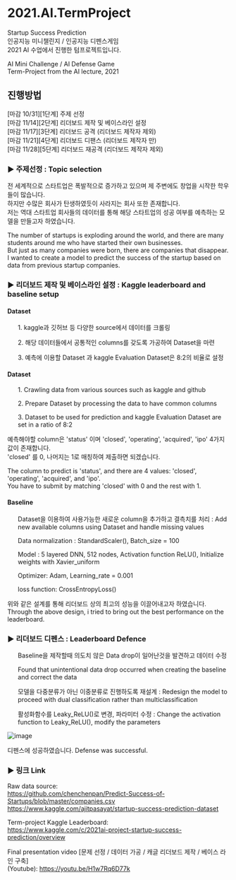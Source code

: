 # 2021.AI.TermProject
Startup Success Prediction  
인공지능 미니챌린지 / 인공지능 디펜스게임  
2021 AI 수업에서 진행한 텀프로젝트입니다.  

AI Mini Challenge / AI Defense Game  
Term-Project from the AI lecture, 2021  

## 진행방법
[마감 10/31][1단계] 주제 선정  
[마감 11/14][2단계] 리더보드 제작 및 베이스라인 설정  
[마감 11/17][3단계] 리더보드 공격 (리더보드 제작자 제외)  
[마감 11/21][4단계] 리더보드 디팬스 (리더보드 제작자 만)  
[마감 11/28][5단계] 리더보드 재공격 (리더보드 제작자 제외) 

### ▶ 주제선정 : Topic selection  
전 세계적으로 스타트업은 폭발적으로 증가하고 있으며 제 주변에도 창업을 시작한 학우들이 많습니다.  
하지만 수많은 회사가 탄생하였듯이 사라지는 회사 또한 존재합니다.  
저는 역대 스타트업 회사들의 데이터를 통해 해당 스타트업의 성공 여부를 예측하는 모델을 만들고자 하였습니다.

The number of startups is exploding around the world, and there are many students around me who have started their own businesses.  
But just as many companies were born, there are companies that disappear.  
I wanted to create a model to predict the success of the startup based on data from previous startup companies.  

### ▶ 리더보드 제작 및 베이스라인 설정 : Kaggle leaderboard and baseline setup   
#### Dataset
<ul> 1. kaggle과 깃허브 등 다양한 source에서 데이터를 크롤링 </ul>
<ul> 2. 해당 데이터들에서 공통적인 columns를 갖도록 가공하여 Dataset을 마련 </ul>
<ul> 3. 예측에 이용할 Dataset 과 kaggle Evaluation Dataset은 8:2의 비율로 설정 </ul>

#### Dataset
<ul> 1. Crawling data from various sources such as kaggle and github </ul>
<ul> 2. Prepare Dataset by processing the data to have common columns </ul>
<ul> 3. Dataset to be used for prediction and kaggle Evaluation Dataset are set in a ratio of 8:2 </ul>

예측해야할 column은 'status' 이며 'closed', 'operating', 'acquired', 'ipo' 4가지 값이 존재합니다.  
'closed' 를 0, 나머지는 1로 매칭하여 제출하면 되겠습니다.

The column to predict is 'status', and there are 4 values: 'closed', 'operating', 'acquired', and 'ipo'.  
You have to submit by matching 'closed' with 0 and the rest with 1.

#### Baseline
<ul> Dataset을 이용하여 사용가능한 새로운 column을 추가하고 결측치를 처리 : Add new available columns using Dataset and handle missing values </ul>
<ul> Data normalization : StandardScaler(), Batch_size = 100 </ul>
<ul> Model : 5 layered DNN, 512 nodes, Activation function ReLU(), Initialize weights with Xavier_uniform </ul>
<ul> Optimizer: Adam, Learning_rate = 0.001 </ul>
<ul> loss function: CrossEntropyLoss() </ul>

위와 같은 설계를 통해 리더보드 상의 최고의 성능을 이끌어내고자 하였습니다.
Through the above design, i tried to bring out the best performance on the leaderboard.  

### ▶ 리더보드 디펜스 : Leaderboard Defence  
<ul> Baseline을 제작할때 의도치 않은 Data drop이 일어난것을 발견하고 데이터 수정 </ul>
<ul> Found that unintentional data drop occurred when creating the baseline and correct the data </ul>
<ul> 모델을 다중분류가 아닌 이중분류로 진행하도록 재설계 : Redesign the model to proceed with dual classification rather than multiclassification </ul>
<ul> 활성화함수를 Leaky_ReLU()로 변경, 파라미터 수정 : Change the activation function to Leaky_ReLU(), modify the parameters </ul>

![image](https://user-images.githubusercontent.com/62230550/147653832-16effd3f-5578-4fdc-9cbf-f906601eb791.png)

디펜스에 성공하였습니다.
Defense was successful.

### ▶ 링크 Link  
Raw data source:  
https://github.com/chenchenpan/Predict-Success-of-Startups/blob/master/companies.csv  
https://www.kaggle.com/ajitpasayat/startup-success-prediction-dataset

Term-project Kaggle Leaderboard:  
https://www.kaggle.com/c/2021ai-project-startup-success-prediction/overview

Final presentation video [문제 선정 / 데이터 가공 / 캐글 리더보드 제작 / 베이스 라인 구축]  
(Youtube): https://youtu.be/H1w7Rq6D77k
